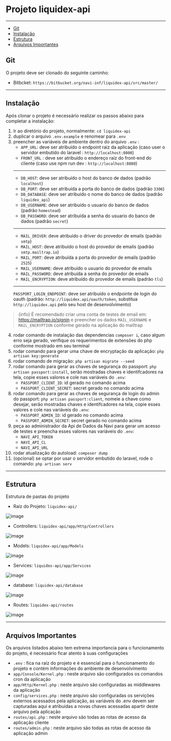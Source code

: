 # Projeto liquidex-api

---

- [Git](#section-1)
- [Instalação](#section-2)
- [Estrutura](#section-3)
- [Arquivos Importantes](#section-4)

<a name="section-1"></a>
## Git

O projeto deve ser clonado do seguinte caminho:

* Bitbcket: `https://bitbucket.org/navi-inf/liquidex-api/src/master/`

---
<a name="section-2"></a>
## Instalação

Após clonar o projeto é necessário realizar os passos abaixo para completar a instalação:

1. Ir ao diretório do projeto, normalmente: `cd liquidex-api` 
2. duplicar o arquivo `.env.example` e renomear para `.env`
3. preencher as variáveis de ambiente dentro do arquivo `.env` :
    * `APP_URL`: deve ser atribuído o endpoint raiz da aplicação (caso user o servidor embutido do laravel : `http://localhost:8000`)
    * `FRONT_URL` : deve ser atribuído o endereço raiz do front-end do cliente (caso use npm run dev : `http://localhost:8080`)
    ***
    * `DB_HOST`: deve ser atribuído o host do banco de dados (padrão `localhost`) 
    * `DB_PORT`: deve ser atribuída a porta do banco de dados (padrão `3306`)
    * `DB_DATABASE`: deve ser atribuído o nome do banco de dados (padrão `liquidex_api`)
    * `DB_USERNAME`: deve ser atribuído o usuario do banco de dados (padrão `homestead`)
    * `DB_PASSWORD`: deve ser atribuída a senha do usuario do banco de dados (padrão `secret`)
    ***
    * `MAIL_DRIVER`: deve atribuído o driver do provedor de emails (padrão `smtp`)
    * `MAIL_HOST`: deve atribuído o host do provedor de emails (padrão `smtp.mailtrap.io`)
    * `MAIL_PORT`: deve atribuída a porta do provedor de emails (padrão `2525`)
    * `MAIL_USERNAME`: deve atribuído o usuario do provedor de emails 
    * `MAIL_PASSWORD`: deve atribuída a senha do provedor de emails
    * `MAIL_ENCRYPTION`: deve atribuído do provedor de emails (padrão `tls`)
    ***
    `PASSPORT_LOGIN_ENDPOINT`: deve ser atribuído o endpointe de login do oauth (padrão: `http://liquidex.api/oauth/token`, substitua `http://liquidex.api` pelo seu host de desenvolvimento)
    
> {info} É recomendado criar uma conta de testes de email em: https://mailtrap.io/signin e preencher os dados `MAIL_USERNAME` e `MAIL_ENCRYPTION` conforme gerado na aplicação do mailtrap       
    
4. rodar comando de instalação das dependencias `composer i`, caso algum erro seja gerado, verifique os requerimentos de extensões do php conforme mostrado em seu terminal    
5. rodar comando para gerar uma chave de encryptação da aplicação: `php artisan key:generate`
6. rodar comando de migração: `php artisan migrate --seed`
7. rodar comando para gerar as chaves de segurança do passport: `php artisan passport:install`, serão mostradas chaves e identifcadores na tela, copie esses valores e cole nas variáveis do `.env`:
    * `PASSPORT_CLIENT_ID`: id gerado no comando acima
    * `PASSPORT_CLIENT_SECRET`: secret gerado no comando acima
7. rodar comando para gerar as chaves de segurança de login do admin do passport: `php artisan passport:client`, nomeie a chave como desejar, serão mostradas chaves e identifcadores na tela, copie esses valores e cole nas variáveis do `.env`:
    * `PASSPORT_ADMIN_ID`: id gerado no comando acima
    * `PASSPORT_ADMIN_SECRET`: secret gerado no comando acima
8. peça ao administrador da Api de Dados da Navi para gerar um acesso de testes e preencha esses valores nas variáveis do `.env`:
    * `NAVI_API_TOKEN`
    * `NAVI_API_CL`
    * `NAVI_API_URL`
9. rodar atualização do autoload: `composer dump`
10. (opcional) se optar por usar o servidor embutido do laravel, rode o comando: `php artisan serv`


---
<a name="section-3"></a>
## Estrutura

Estrutura de pastas do projeto

* Raíz do Projeto: `liquidex-api/`

![image](/images/docs/estrutura/api_src.png)

* Controllers: `liquidex-api/app/Http/Controllers`

![image](/images/docs/estrutura/api_controllers.png)

* Models: `liquidex-api/app/Models`

![image](/images/docs/estrutura/api_models.png)

* Services: `liquidex-api/app/Services`

![image](/images/docs/estrutura/api_services.png)

* database: `liquidex-api/database`

![image](/images/docs/estrutura/api_database.png)

* Routes: `liquidex-api/routes`

![image](/images/docs/estrutura/api_routes.png)

---
<a name="section-4"></a>
## Arquivos Importantes

Os arquivos listados abaixo tem extrema importancia para o funcionamento do projeto, é necessário ficar atento à suas configurações

* `.env` : fica na raíz do projeto e é essencial para o funcionamento do projeto e contém informações do ambiente de desenvolvimento
* `app/Console/Kernel.php` : neste arquivo são configurados os comandos cron da aplicação
* `app/Http/Kernel.php` : neste arquivo são configuradas as middlewares da aplicação
* `config/services.php` : neste arquivo são configuradas os servições externos acessados pela aplicação, as variáveis do .env devem ser capturadas aqui e atribuidas a novas chaves acessadas apartir deste arquivo pela aplicação
* `routes/api.php` : neste arquivo são todas as rotas de acesso da aplicação cliente
* `routes/admin.php` : neste arquivo são todas as rotas de acesso da aplicação admin

